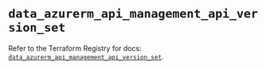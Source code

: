# `data_azurerm_api_management_api_version_set`

Refer to the Terraform Registry for docs: [`data_azurerm_api_management_api_version_set`](https://registry.terraform.io/providers/hashicorp/azurerm/4.1.0/docs/data-sources/api_management_api_version_set).
